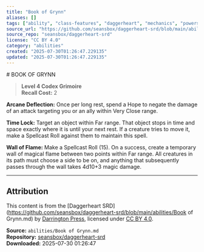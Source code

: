 ```yaml
---
title: "Book of Grynn"
aliases: []
tags: ["ability", "class-features", "daggerheart", "mechanics", "powers", "reference", "srd", "ttrpg"]
source_url: "https://github.com/seansbox/daggerheart-srd/blob/main/abilities/Book of Grynn.md"
source_repo: "seansbox/daggerheart-srd"
license: "CC BY 4.0"
category: "abilities"
created: "2025-07-30T01:26:47.229135"
updated: "2025-07-30T01:26:47.229135"
---
```


﻿# BOOK OF GRYNN

> **Level 4 Codex Grimoire**  
> **Recall Cost:** 2

**Arcane Deflection:** Once per long rest, spend a Hope to negate the damage of an attack targeting you or an ally within Very Close range.

**Time Lock:** Target an object within Far range. That object stops in time and space exactly where it is until your next rest. If a creature tries to move it, make a Spellcast Roll against them to maintain this spell.

**Wall of Flame:** Make a Spellcast Roll (15). On a success, create a temporary wall of magical flame between two points within Far range. All creatures in its path must choose a side to be on, and anything that subsequently passes through the wall takes 4d10+3 magic damage.

---

## Attribution

This content is from the [Daggerheart SRD](https://github.com/seansbox/daggerheart-srd/blob/main/abilities/Book of Grynn.md) by [Darrington Press](https://darringtonpress.com/), licensed under [CC BY 4.0](https://creativecommons.org/licenses/by/4.0/).

**Source:** `abilities/Book of Grynn.md`  
**Repository:** [seansbox/daggerheart-srd](https://github.com/seansbox/daggerheart-srd)  
**Downloaded:** 2025-07-30 01:26:47


